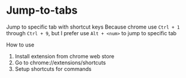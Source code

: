 # Jump-to-tabs

Jump to specific tab with shortcut keys
Because chrome use `Ctrl + 1` through `Ctrl + 9`, but I prefer use `Alt + <num>` to jump to specific tab

How to use

1. Install extension from chrome web store
2. Go to chrome://extensions/shortcuts
3. Setup shortcuts for commands